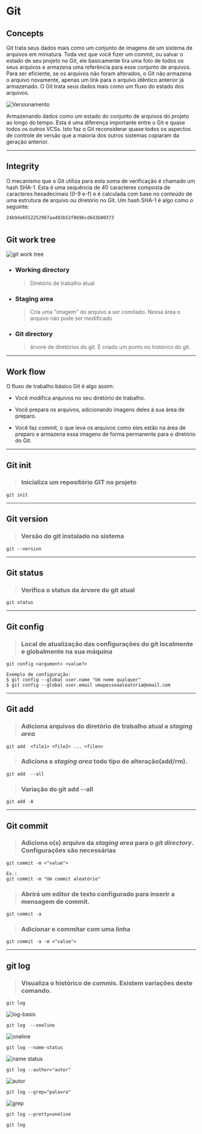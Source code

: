 # Git

## Concepts

Git trata seus dados mais como um conjunto de imagens de um sistema de arquivos em miniatura.
Toda vez que você fizer um commit, ou salvar o estado de seu projeto no Git, ele basicamente tira uma foto de todos os seus arquivos e armazena uma referência para esse conjunto de arquivos. Para ser eficiente, se os arquivos não foram alterados, o Git não armazena o arquivo novamente, apenas um link para o arquivo idêntico anterior já armazenado. O Git trata seus dados mais como um fluxo do estado dos arquivos.

![Versionamento](./readme.md-assets/versionamento.png)

Armazenando dados como um estado do conjunto de arquivos do projeto ao longo do tempo.
Esta é uma diferença importante entre o Git e quase todos os outros VCSs. Isto faz o Git reconsiderar quase todos os aspectos de controle de versão que a maioria dos outros sistemas copiaram da geração anterior.

---

## Integrity

O mecanismo que o Git utiliza para esta soma de verificação é chamado um hash SHA-1. Esta é uma sequência de 40 caracteres composta de caracteres hexadecimais (0-9 e-f) e é calculada com base no conteúdo de uma estrutura de arquivo ou diretório no Git. Um hash SHA-1 é algo como o seguinte:

```
24b9da6552252987aa493b52f8696cd6d3b00373
```

#

## Git work tree

![git work tree](./readme.md-assets/areas.png)

- ### Working directory

  > Diretório de trabalho atual

- ### Staging area

  > Cria uma "imagem" do arquivo a ser comitado. Nessa área o arquivo não pode ser modificado

- ### Git directory
  > árvore de diretórios do git. É criado um ponto no histórico do git.

---

## Work flow

O fluxo de trabalho básico Git é algo assim:

- Você modifica arquivos no seu diretório de trabalho.

- Você prepara os arquivos, adicionando imagens deles à sua área de preparo.

- Você faz commit, o que leva os arquivos como eles estão na área de preparo e armazena essa imagens de forma permanente para o diretório do Git.

---

## Git init

> ### Inicializa um repositório GIT no projeto

```git
git init
```

---

## Git version

> ### Versão do git instalado no sistema

```git
git --version
```

---

## Git status

> ### Verifica o status da árvore do git atual

```git
git status
```

---

## Git config

> ### Local de atualização das configurações do git localmente e globalmente na sua máquina

```git
git config <argument> <value?>

Exemplo de configuração:
$ git config --global user.name "Um nome qualquer"
$ git config --global user.email umapessoaaleatoria@email.com
```

---

## Git add

> ### Adiciona arquivos do diretório de trabalho atual a **_staging area_**

```git
git add  <file1> <file2> ... <filen>
```

> ### Adiciona a **_staging area_** todo tipo de alteração(add/rm).

```git
git add  --all
```

> ### Variação do git add --all

```git
git add -A
```

---

## Git commit

> ### Adiciona o(s) arquivo da **_staging area_** para o **_git directory_**. Configurações são necessárias

```git
git commit -m <"value">

Ex.:
git commit -m "Um commit aleatório"

```

> ### Abrirá um editor de texto configurado para inserir a mensagem de commit.

```git
git commit -a
```

> ### Adicionar e commitar com uma linha

```git
git commit -a -m <"value">
```

---

## git log

> ### Visualiza o histórico de commis. Existem variações deste comando.

```git
git log
```

![log-basis](./readme.md-assets/log.png)

```git
git log  --oneline
```

![oneline](./readme.md-assets/log_oneline.png)

```git
git log --name-status
```

![name status](./readme.md-assets/log_name_status.png)

```git
git log --author="autor"
```

![autor](./readme.md-assets/log_author.png)

```git
git log --grep="palavra"
```

![grep](./readme.md-assets/log_grep.png)

```git
git log --pretty=oneline
```

```git
git log
```
